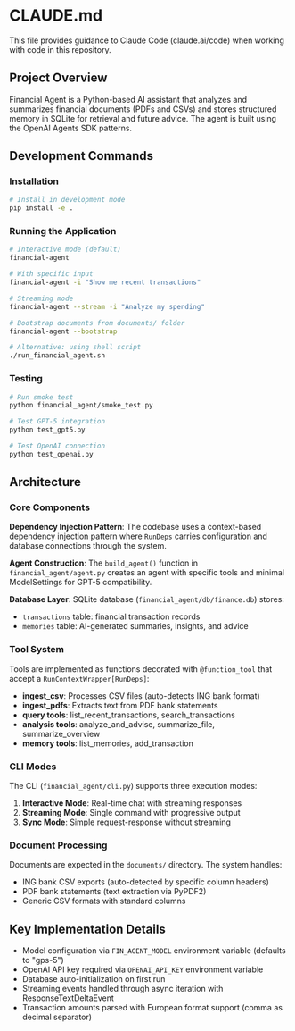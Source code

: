 # CLAUDE.md

This file provides guidance to Claude Code (claude.ai/code) when working with code in this repository.

## Project Overview

Financial Agent is a Python-based AI assistant that analyzes and summarizes financial documents (PDFs and CSVs) and stores structured memory in SQLite for retrieval and future advice. The agent is built using the OpenAI Agents SDK patterns.

## Development Commands

### Installation
```bash
# Install in development mode
pip install -e .
```

### Running the Application
```bash
# Interactive mode (default)
financial-agent

# With specific input
financial-agent -i "Show me recent transactions"

# Streaming mode
financial-agent --stream -i "Analyze my spending"

# Bootstrap documents from documents/ folder
financial-agent --bootstrap

# Alternative: using shell script
./run_financial_agent.sh
```

### Testing
```bash
# Run smoke test
python financial_agent/smoke_test.py

# Test GPT-5 integration
python test_gpt5.py

# Test OpenAI connection
python test_openai.py
```

## Architecture

### Core Components

**Dependency Injection Pattern**: The codebase uses a context-based dependency injection pattern where `RunDeps` carries configuration and database connections through the system.

**Agent Construction**: The `build_agent()` function in `financial_agent/agent.py` creates an agent with specific tools and minimal ModelSettings for GPT-5 compatibility.

**Database Layer**: SQLite database (`financial_agent/db/finance.db`) stores:
- `transactions` table: financial transaction records
- `memories` table: AI-generated summaries, insights, and advice

### Tool System

Tools are implemented as functions decorated with `@function_tool` that accept a `RunContextWrapper[RunDeps]`:
- **ingest_csv**: Processes CSV files (auto-detects ING bank format)
- **ingest_pdfs**: Extracts text from PDF bank statements
- **query tools**: list_recent_transactions, search_transactions
- **analysis tools**: analyze_and_advise, summarize_file, summarize_overview
- **memory tools**: list_memories, add_transaction

### CLI Modes

The CLI (`financial_agent/cli.py`) supports three execution modes:
1. **Interactive Mode**: Real-time chat with streaming responses
2. **Streaming Mode**: Single command with progressive output
3. **Sync Mode**: Simple request-response without streaming

### Document Processing

Documents are expected in the `documents/` directory. The system handles:
- ING bank CSV exports (auto-detected by specific column headers)
- PDF bank statements (text extraction via PyPDF2)
- Generic CSV formats with standard columns

## Key Implementation Details

- Model configuration via `FIN_AGENT_MODEL` environment variable (defaults to "gps-5")
- OpenAI API key required via `OPENAI_API_KEY` environment variable
- Database auto-initialization on first run
- Streaming events handled through async iteration with ResponseTextDeltaEvent
- Transaction amounts parsed with European format support (comma as decimal separator)
